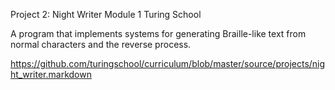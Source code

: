 Project 2: Night Writer
Module 1 Turing School

 A program that implements systems for generating Braille-like text from normal characters
 and the reverse process.

https://github.com/turingschool/curriculum/blob/master/source/projects/night_writer.markdown

